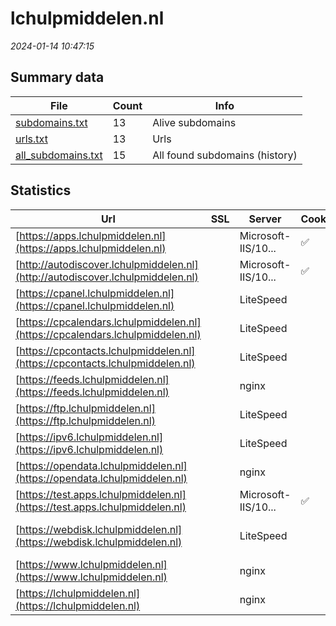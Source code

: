 # lchulpmiddelen.nl
*2024-01-14 10:47:15*
## Summary data
| File       | Count | Info |
|------------|-------|------|
|[subdomains.txt](/data/lchulpmiddelen.nl/subdomains.txt)|13|Alive subdomains|
|[urls.txt](/data/lchulpmiddelen.nl/urls.txt)|13|Urls|
|[all_subdomains.txt](/data/lchulpmiddelen.nl/all_subdomains.txt)|15|All found subdomains (history)|
## Statistics
| Url | SSL | Server | Cookie | HSTS | CSP | XFO | XXP | RP | Tech |Title |
|------------|-------|------|------|------|------|------|------|------|------|------|
|[https://apps.lchulpmiddelen.nl](https://apps.lchulpmiddelen.nl)| |Microsoft-IIS/10...|:white_check_mark: | | | | |:white_check_mark: |Azure IIS:10.0 M...|AppsPortalFronte...|
|[http://autodiscover.lchulpmiddelen.nl](http://autodiscover.lchulpmiddelen.nl)| |Microsoft-IIS/10...|:white_check_mark: |:white_check_mark: | |:white_check_mark: |:white_check_mark: |:white_check_mark: |IIS:10.0 Microso...||
|[https://cpanel.lchulpmiddelen.nl](https://cpanel.lchulpmiddelen.nl)| |LiteSpeed| | | | | |:white_check_mark: |HTTP/3 LiteSpeed...|cPanel Login|
|[https://cpcalendars.lchulpmiddelen.nl](https://cpcalendars.lchulpmiddelen.nl)| |LiteSpeed| | | | | |:white_check_mark: |HTTP/3 LiteSpeed|403 Forbidden|
|[https://cpcontacts.lchulpmiddelen.nl](https://cpcontacts.lchulpmiddelen.nl)| |LiteSpeed| | | | | |:white_check_mark: |HTTP/3 LiteSpeed|403 Forbidden|
|[https://feeds.lchulpmiddelen.nl](https://feeds.lchulpmiddelen.nl)| |nginx| |:white_check_mark: | |:white_check_mark: |:white_check_mark: |:white_check_mark: |HSTS Nginx||
|[https://ftp.lchulpmiddelen.nl](https://ftp.lchulpmiddelen.nl)| |LiteSpeed| | | | | |:white_check_mark: |HTTP/3 LiteSpeed||
|[https://ipv6.lchulpmiddelen.nl](https://ipv6.lchulpmiddelen.nl)| |LiteSpeed| | | | | |:white_check_mark: |HTTP/3 LiteSpeed||
|[https://opendata.lchulpmiddelen.nl](https://opendata.lchulpmiddelen.nl)| |nginx| |:white_check_mark: | |:white_check_mark: |:white_check_mark: |:white_check_mark: |HSTS Nginx||
|[https://test.apps.lchulpmiddelen.nl](https://test.apps.lchulpmiddelen.nl)| |Microsoft-IIS/10...|:white_check_mark: | | | | |:white_check_mark: |Azure IIS:10.0 M...|AppsPortalFronte...|
|[https://webdisk.lchulpmiddelen.nl](https://webdisk.lchulpmiddelen.nl)| |LiteSpeed| | | | | |:white_check_mark: |Basic HTTP/3 Lit...||
|[https://www.lchulpmiddelen.nl](https://www.lchulpmiddelen.nl)| |nginx| |:white_check_mark: |:warning: |:white_check_mark: |:white_check_mark: |:white_check_mark: |Bloomreach HSTS...|Home | LCH|
|[https://lchulpmiddelen.nl](https://lchulpmiddelen.nl)| |nginx| |:white_check_mark: |:warning: |:white_check_mark: |:white_check_mark: |:white_check_mark: |HSTS Nginx|301 Moved Perman...|